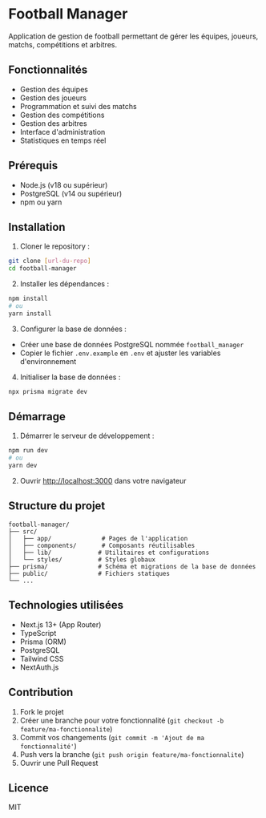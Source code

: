 # Football Manager

Application de gestion de football permettant de gérer les équipes, joueurs, matchs, compétitions et arbitres.

## Fonctionnalités

- Gestion des équipes
- Gestion des joueurs
- Programmation et suivi des matchs
- Gestion des compétitions
- Gestion des arbitres
- Interface d'administration
- Statistiques en temps réel

## Prérequis

- Node.js (v18 ou supérieur)
- PostgreSQL (v14 ou supérieur)
- npm ou yarn

## Installation

1. Cloner le repository :
```bash
git clone [url-du-repo]
cd football-manager
```

2. Installer les dépendances :
```bash
npm install
# ou
yarn install
```

3. Configurer la base de données :
- Créer une base de données PostgreSQL nommée `football_manager`
- Copier le fichier `.env.example` en `.env` et ajuster les variables d'environnement

4. Initialiser la base de données :
```bash
npx prisma migrate dev
```

## Démarrage

1. Démarrer le serveur de développement :
```bash
npm run dev
# ou
yarn dev
```

2. Ouvrir [http://localhost:3000](http://localhost:3000) dans votre navigateur

## Structure du projet

```
football-manager/
├── src/
│   ├── app/              # Pages de l'application
│   ├── components/       # Composants réutilisables
│   ├── lib/             # Utilitaires et configurations
│   └── styles/          # Styles globaux
├── prisma/              # Schéma et migrations de la base de données
├── public/              # Fichiers statiques
└── ...
```

## Technologies utilisées

- Next.js 13+ (App Router)
- TypeScript
- Prisma (ORM)
- PostgreSQL
- Tailwind CSS
- NextAuth.js

## Contribution

1. Fork le projet
2. Créer une branche pour votre fonctionnalité (`git checkout -b feature/ma-fonctionnalite`)
3. Commit vos changements (`git commit -m 'Ajout de ma fonctionnalité'`)
4. Push vers la branche (`git push origin feature/ma-fonctionnalite`)
5. Ouvrir une Pull Request

## Licence

MIT 